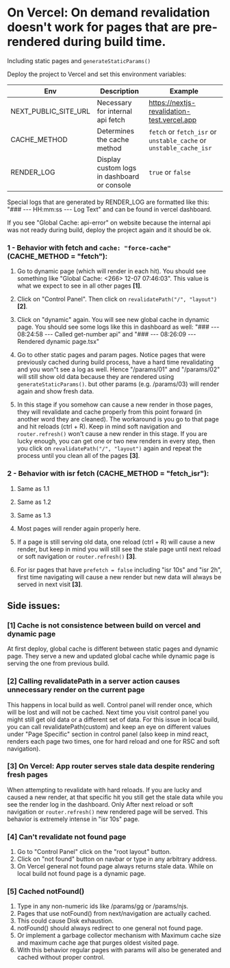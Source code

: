 # On Vercel: On demand revalidation doesn't work for pages that are pre-rendered during build time.
Including static pages and `generateStaticParams()`

Deploy the project to Vercel and set this environment variables:

Env | Description | Example |
--- | --- | --- |
NEXT_PUBLIC_SITE_URL | Necessary for internal api fetch | https://nextjs-revalidation-test.vercel.app | 
CACHE_METHOD | Determines the cache method | `fetch` or `fetch_isr` or `unstable_cache` or `unstable_cache_isr` | 
RENDER_LOG | Display custom logs in dashboard or console | `true` or `false` | 

Special logs that are generated by RENDER_LOG are formatted like this: "### --- HH:mm:ss --- Log Text" and can be found in vercel dashboard.

If you see "Global Cache: api-error" on website because the internal api was not ready during build, deploy the project again and it should be ok.

### 1 - Behavior with fetch and `cache: "force-cache"` (CACHE_METHOD = "fetch"):

1. Go to dynamic page (which will render in each hit). You should see something like "Global Cache: <266> 12-07 07:46:03". This value is what we expect to see in all other pages **[1]**.

2. Click on "Control Panel". Then click on `revalidatePath("/", "layout")` **[2]**.
3. Click on "dynamic" again. You will see new global cache in dynamic page. You should see some logs like this in dashboard as well: "### --- 08:24:58 --- Called get-number api" and "### --- 08:26:09 --- Rendered dynamic page.tsx"
4. Go to other static pages and param pages. Notice pages that were previously cached during build process, have a hard time revalidating and you won"t see a log as well. Hence "/params/01" and "/params/02" will still show old data because they are rendered using `generateStaticParams()`. but other params (e.g. /params/03) will render again and show fresh data. 
5. In this stage if you somehow can cause a new render in those pages, they will revalidate and cache properly from this point forward (in another word they are cleaned). The workaround is you go to that page and hit reloads (ctrl + R). Keep in mind soft navigation and `router.refresh()` won't cause a new render in this stage. If you are lucky enough, you can get one or two new renders in every step, then you click on `revalidatePath("/", "layout")` again and repeat the process until you clean all of the pages **[3]**.

### 2 - Behavior with isr fetch (CACHE_METHOD = "fetch_isr"):

1. Same as 1.1

2. Same as 1.2
3. Same as 1.3
4. Most pages will render again properly here.
5. If a page is still serving old data, one reload (ctrl + R) will cause a new render, but keep in mind you will still see the stale page until next reload or soft navigation or `router.refresh()` **[3]**. 
6. For isr pages that have `prefetch = false` including "isr 10s" and "isr 2h", first time navigating will cause a new render but new data will always be served in next visit **[3]**.

## Side issues:
### [1] Cache is not consistence between build on vercel and dynamic page
At first deploy, global cache is different between static pages and dynamic page. They serve a new and updated global cache while dynamic page is serving the one from previous build.

### [2] Calling revalidatePath in a server action causes unnecessary render on the current page
This happens in local build as well. Control panel will render once, which will be lost and will not be cached. Next time you visit control panel you might still get old data or a different set of data. For this issue in local build, you can call revalidatePath(custom) and keep an eye on different values under "Page Specific" section in control panel (also keep in mind react, renders each page two times, one for hard reload and one for RSC and soft navigation).

### [3] On Vercel: App router serves stale data despite rendering fresh pages
When attempting to revalidate with hard reloads. If you are lucky and caused a new render, at that specific hit you still get the stale data while you see the render log in the dashboard. Only After next reload or soft navigation or `router.refresh()` new rendered page will be served. This behavior is extremely intense in "isr 10s" page.

### [4] Can't revalidate not found page

1. Go to "Control Panel" click on the "root layout" button.
2. Click on "not found" button on navbar or type in any arbitrary address.
3. On Vercel general not found page always returns stale data. While on local build not found page is a dynamic page.

### [5] Cached notFound()

1. Type in any non-numeric ids like /params/gg or /params/njs.
2. Pages that use notFound() from next/navigation are actually cached.
3. This could cause Disk exhaustion.
4. notFound() should always redirect to one general not found page.
5. Or implement a garbage collector mechanism with Maximum cache size and maximum cache age that purges oldest visited page.
6. With this behavior regular pages with params will also be generated and cached without proper control.
